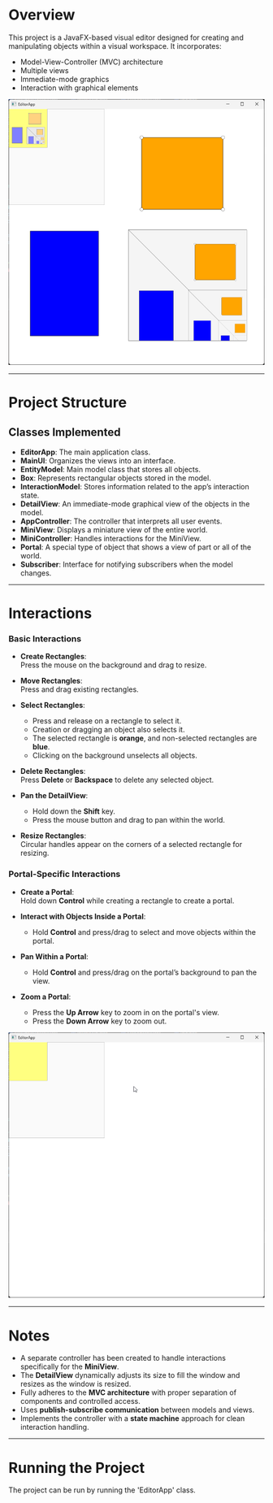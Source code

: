 # Overview
This project is a JavaFX-based visual editor designed for creating and manipulating objects within a visual workspace. It incorporates:
- Model-View-Controller (MVC) architecture  
- Multiple views  
- Immediate-mode graphics  
- Interaction with graphical elements

![Visual Editor Preview](Sample.png)

---

# Project Structure

## Classes Implemented
- **EditorApp**: The main application class.  
- **MainUI**: Organizes the views into an interface.  
- **EntityModel**: Main model class that stores all objects.  
- **Box**: Represents rectangular objects stored in the model.  
- **InteractionModel**: Stores information related to the app’s interaction state.  
- **DetailView**: An immediate-mode graphical view of the objects in the model.  
- **AppController**: The controller that interprets all user events.  
- **MiniView**: Displays a miniature view of the entire world.  
- **MiniController**: Handles interactions for the MiniView.  
- **Portal**: A special type of object that shows a view of part or all of the world.  
- **Subscriber**: Interface for notifying subscribers when the model changes.  

---

# Interactions

### Basic Interactions
- **Create Rectangles**:  
  Press the mouse on the background and drag to resize.  

- **Move Rectangles**:  
  Press and drag existing rectangles.  

- **Select Rectangles**:  
  - Press and release on a rectangle to select it.  
  - Creation or dragging an object also selects it.  
  - The selected rectangle is **orange**, and non-selected rectangles are **blue**.  
  - Clicking on the background unselects all objects.  

- **Delete Rectangles**:  
  Press **Delete** or **Backspace** to delete any selected object.  

- **Pan the DetailView**:  
  - Hold down the **Shift** key.  
  - Press the mouse button and drag to pan within the world.  

- **Resize Rectangles**:  
  Circular handles appear on the corners of a selected rectangle for resizing.


### Portal-Specific Interactions
- **Create a Portal**:  
  Hold down **Control** while creating a rectangle to create a portal.  

- **Interact with Objects Inside a Portal**:  
  - Hold **Control** and press/drag to select and move objects within the portal.  

- **Pan Within a Portal**:  
  - Hold **Control** and press/drag on the portal’s background to pan the view.  

- **Zoom a Portal**:  
  - Press the **Up Arrow** key to zoom in on the portal's view.  
  - Press the **Down Arrow** key to zoom out.
 
![Visual Editor Preview](Usage.gif)

---

# Notes
- A separate controller has been created to handle interactions specifically for the **MiniView**.
- The **DetailView** dynamically adjusts its size to fill the window and resizes as the window is resized.  
- Fully adheres to the **MVC architecture** with proper separation of components and controlled access.  
- Uses **publish-subscribe communication** between models and views.  
- Implements the controller with a **state machine** approach for clean interaction handling.

---

# Running the Project
The project can be run by running the 'EditorApp' class.
